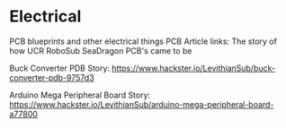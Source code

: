 # Electrical
PCB blueprints and other electrical things
PCB Article links: The story of how UCR RoboSub SeaDragon PCB's came to be

Buck Converter PDB Story: https://www.hackster.io/LevithianSub/buck-converter-pdb-9757d3

Arduino Mega Peripheral Board Story: https://www.hackster.io/LevithianSub/arduino-mega-peripheral-board-a77800
